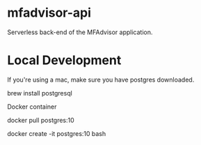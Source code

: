 # mfadvisor-api

Serverless back-end of the MFAdvisor application.

# Local Development

If you're using a mac, make sure you have postgres downloaded.

brew install postgresql

Docker container

docker pull postgres:10

docker create -it postgres:10 bash
